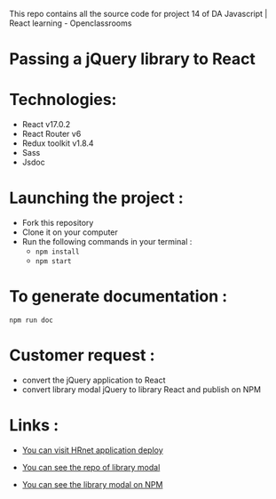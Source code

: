 This repo contains all the source code for project 14 of DA Javascript | React learning - Openclassrooms

# Passing a jQuery library to React

# Technologies:
- React v17.0.2
- React Router v6
- Redux toolkit v1.8.4
- Sass
- Jsdoc

# Launching the project :
- Fork this repository
- Clone it on your computer
- Run the following commands in your terminal : 
    - `npm install`
    - `npm start`

# To generate documentation : 
`npm run doc`

# Customer request : 
- convert the jQuery application to React
- convert library modal jQuery to library React and publish on NPM

# Links :
- [You can visit HRnet application deploy](https://hrnet-pluyaud.netlify.app)

- [You can see the repo of library modal](https://github.com/Pluyaud-Marion/library-modal)

- [You can see the library modal on NPM](https://www.npmjs.com/package/library-modal)
